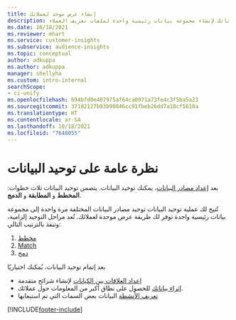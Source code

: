 ```yaml
---
title: إنشاء عرض موحد لعملائك
description: تابع عملية توحيد البيانات مع بياناتك لإنشاء مجموعة بيانات رئيسية واحدة لملفات تعريف العملاء.
ms.date: 10/18/2021
ms.reviewer: mhart
ms.service: customer-insights
ms.subservice: audience-insights
ms.topic: conceptual
author: adkuppa
ms.author: adkuppa
manager: shellyha
ms.custom: intro-internal
searchScope:
- ci-unify
ms.openlocfilehash: 694bfd0e407975af64ca0971a73fe4c3f5ba5a23
ms.sourcegitcommit: 37182127b93b90846cc91fbeb26dd7a18cf5610a
ms.translationtype: HT
ms.contentlocale: ar-SA
ms.lasthandoff: 10/18/2021
ms.locfileid: "7648055"
---
```

# <a name="data-unification-overview"></a>نظرة عامة على توحيد البيانات

بعد [إعداد مصادر البيانات](data-sources.md)، يمكنك توحيد البيانات. يتضمن توحيد البيانات ثلاث خطوات: **المخطط** و **المطابقة** و **الدمج**.

تُتيح لك عملية توحيد البيانات توحيد مصادر البيانات المختلفة مرة واحدة إلى مجموعة بيانات رئيسية واحدة توفر لك طريقة عرض موحدة لعملائك. تُعد مراحل التوحيد إلزامية، وتنفذ بالترتيب التالي:

1. [مخطط](map-entities.md)
2. [Match](match-entities.md)
3. [دمج](merge-entities.md)

بعد إتمام توحيد البيانات، يُمكنك اختياريًا

- [إعداد العلاقات بين الكيانات](relationships.md) لإنشاء شرائح متقدمة
- [إثراء بياناتك](enrichment-hub.md) للحصول على نطاق أكبر من المعلومات حول عملائك.
- [تعريف الأنشطة](activities.md) البيانات بعض السمات التي تم استيعابها


[!INCLUDE[footer-include](../includes/footer-banner.md)]